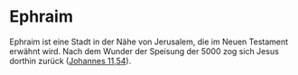 # Ephraim
Ephraim ist eine Stadt in der Nähe von Jerusalem, die im Neuen Testament erwähnt wird. Nach dem Wunder der Speisung der 5000 zog sich Jesus dorthin zurück ([Johannes 11,54](https://www.bibleserver.com/LUT/Johannes11%2C54)).